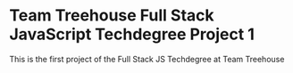 # Team Treehouse Full Stack JavaScript Techdegree Project 1
This is the first project of the Full Stack JS Techdegree at Team Treehouse
